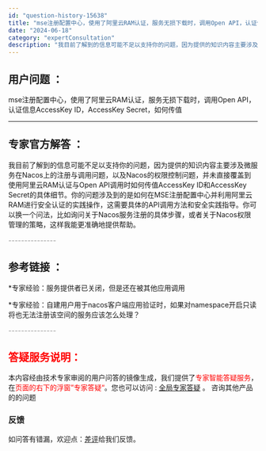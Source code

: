 ```yaml
---
id: "question-history-15638"
title: "mse注册配置中心，使用了阿里云RAM认证，服务无损下载时，调用Open API，认证信息AccessKe"
date: "2024-06-18"
category: "expertConsultation"
description: "我目前了解到的信息可能不足以支持你的问题，因为提供的知识内容主要涉及微服务在Nacos上的注册与调用问题，以及Nacos的权限控制问题，并未直接覆盖到使用阿里云RAM认证与Open API调用时如何传值AccessKey ID和AccessKey Secret的具体细节。你的问题涉及到的是如何在MS"
---
```


## 用户问题 ： 
 mse注册配置中心，使用了阿里云RAM认证，服务无损下载时，调用Open API，认证信息AccessKey ID，AccessKey Secret，如何传值  

---------------
## 专家官方解答 ：

我目前了解到的信息可能不足以支持你的问题，因为提供的知识内容主要涉及微服务在Nacos上的注册与调用问题，以及Nacos的权限控制问题，并未直接覆盖到使用阿里云RAM认证与Open API调用时如何传值AccessKey ID和AccessKey Secret的具体细节。你的问题涉及到的是如何在MSE注册配置中心并利用阿里云RAM进行安全认证的实践操作，这需要具体的API调用方法和安全实践指导。你可以换一个问法，比如询问关于Nacos服务注册的具体步骤，或者关于Nacos权限管理的策略，这样我能更准确地提供帮助。


<font color="#949494">---------------</font> 


## 参考链接 ：

*专家经验：服务提供者已关闭，但是还在被其他应用调用 
 
 *专家经验：自建用户用于nacos客户端应用验证时，如果对namespace开启只读将也无法注册该空间的服务应该怎么处理？ 


 <font color="#949494">---------------</font> 
 


## <font color="#FF0000">答疑服务说明：</font> 

本内容经由技术专家审阅的用户问答的镜像生成，我们提供了<font color="#FF0000">专家智能答疑服务</font>，在<font color="#FF0000">页面的右下的浮窗”专家答疑“</font>。您也可以访问 : [全局专家答疑](https://answer.opensource.alibaba.com/docs/intro) 。 咨询其他产品的的问题

### 反馈
如问答有错漏，欢迎点：[差评](https://ai.nacos.io/user/feedbackByEnhancerGradePOJOID?enhancerGradePOJOId=15690)给我们反馈。
